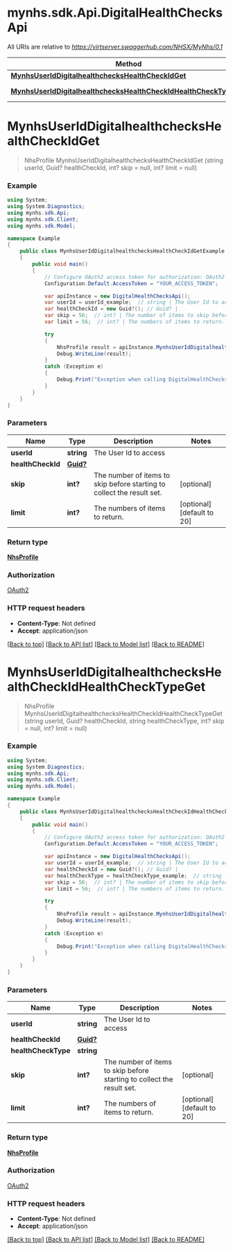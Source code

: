 # mynhs.sdk.Api.DigitalHealthChecksApi

All URIs are relative to *https://virtserver.swaggerhub.com/NHSX/MyNhs/0.1*

Method | HTTP request | Description
------------- | ------------- | -------------
[**MynhsUserIdDigitalhealthchecksHealthCheckIdGet**](DigitalHealthChecksApi.md#mynhsuseriddigitalhealthcheckshealthcheckidget) | **GET** /mynhs/{userId}/digitalhealthchecks/{healthCheckId} | 
[**MynhsUserIdDigitalhealthchecksHealthCheckIdHealthCheckTypeGet**](DigitalHealthChecksApi.md#mynhsuseriddigitalhealthcheckshealthcheckidhealthchecktypeget) | **GET** /mynhs/{userId}/digitalhealthchecks/{healthCheckId}/{healthCheckType} | 

<a name="mynhsuseriddigitalhealthcheckshealthcheckidget"></a>
# **MynhsUserIdDigitalhealthchecksHealthCheckIdGet**
> NhsProfile MynhsUserIdDigitalhealthchecksHealthCheckIdGet (string userId, Guid? healthCheckId, int? skip = null, int? limit = null)



### Example
```csharp
using System;
using System.Diagnostics;
using mynhs.sdk.Api;
using mynhs.sdk.Client;
using mynhs.sdk.Model;

namespace Example
{
    public class MynhsUserIdDigitalhealthchecksHealthCheckIdGetExample
    {
        public void main()
        {
            // Configure OAuth2 access token for authorization: OAuth2
            Configuration.Default.AccessToken = "YOUR_ACCESS_TOKEN";

            var apiInstance = new DigitalHealthChecksApi();
            var userId = userId_example;  // string | The User Id to access
            var healthCheckId = new Guid?(); // Guid? | 
            var skip = 56;  // int? | The number of items to skip before starting to collect the result set. (optional) 
            var limit = 56;  // int? | The numbers of items to return. (optional)  (default to 20)

            try
            {
                NhsProfile result = apiInstance.MynhsUserIdDigitalhealthchecksHealthCheckIdGet(userId, healthCheckId, skip, limit);
                Debug.WriteLine(result);
            }
            catch (Exception e)
            {
                Debug.Print("Exception when calling DigitalHealthChecksApi.MynhsUserIdDigitalhealthchecksHealthCheckIdGet: " + e.Message );
            }
        }
    }
}
```

### Parameters

Name | Type | Description  | Notes
------------- | ------------- | ------------- | -------------
 **userId** | **string**| The User Id to access | 
 **healthCheckId** | [**Guid?**](Guid?.md)|  | 
 **skip** | **int?**| The number of items to skip before starting to collect the result set. | [optional] 
 **limit** | **int?**| The numbers of items to return. | [optional] [default to 20]

### Return type

[**NhsProfile**](NhsProfile.md)

### Authorization

[OAuth2](../README.md#OAuth2)

### HTTP request headers

 - **Content-Type**: Not defined
 - **Accept**: application/json

[[Back to top]](#) [[Back to API list]](../README.md#documentation-for-api-endpoints) [[Back to Model list]](../README.md#documentation-for-models) [[Back to README]](../README.md)
<a name="mynhsuseriddigitalhealthcheckshealthcheckidhealthchecktypeget"></a>
# **MynhsUserIdDigitalhealthchecksHealthCheckIdHealthCheckTypeGet**
> NhsProfile MynhsUserIdDigitalhealthchecksHealthCheckIdHealthCheckTypeGet (string userId, Guid? healthCheckId, string healthCheckType, int? skip = null, int? limit = null)



### Example
```csharp
using System;
using System.Diagnostics;
using mynhs.sdk.Api;
using mynhs.sdk.Client;
using mynhs.sdk.Model;

namespace Example
{
    public class MynhsUserIdDigitalhealthchecksHealthCheckIdHealthCheckTypeGetExample
    {
        public void main()
        {
            // Configure OAuth2 access token for authorization: OAuth2
            Configuration.Default.AccessToken = "YOUR_ACCESS_TOKEN";

            var apiInstance = new DigitalHealthChecksApi();
            var userId = userId_example;  // string | The User Id to access
            var healthCheckId = new Guid?(); // Guid? | 
            var healthCheckType = healthCheckType_example;  // string | 
            var skip = 56;  // int? | The number of items to skip before starting to collect the result set. (optional) 
            var limit = 56;  // int? | The numbers of items to return. (optional)  (default to 20)

            try
            {
                NhsProfile result = apiInstance.MynhsUserIdDigitalhealthchecksHealthCheckIdHealthCheckTypeGet(userId, healthCheckId, healthCheckType, skip, limit);
                Debug.WriteLine(result);
            }
            catch (Exception e)
            {
                Debug.Print("Exception when calling DigitalHealthChecksApi.MynhsUserIdDigitalhealthchecksHealthCheckIdHealthCheckTypeGet: " + e.Message );
            }
        }
    }
}
```

### Parameters

Name | Type | Description  | Notes
------------- | ------------- | ------------- | -------------
 **userId** | **string**| The User Id to access | 
 **healthCheckId** | [**Guid?**](Guid?.md)|  | 
 **healthCheckType** | **string**|  | 
 **skip** | **int?**| The number of items to skip before starting to collect the result set. | [optional] 
 **limit** | **int?**| The numbers of items to return. | [optional] [default to 20]

### Return type

[**NhsProfile**](NhsProfile.md)

### Authorization

[OAuth2](../README.md#OAuth2)

### HTTP request headers

 - **Content-Type**: Not defined
 - **Accept**: application/json

[[Back to top]](#) [[Back to API list]](../README.md#documentation-for-api-endpoints) [[Back to Model list]](../README.md#documentation-for-models) [[Back to README]](../README.md)
